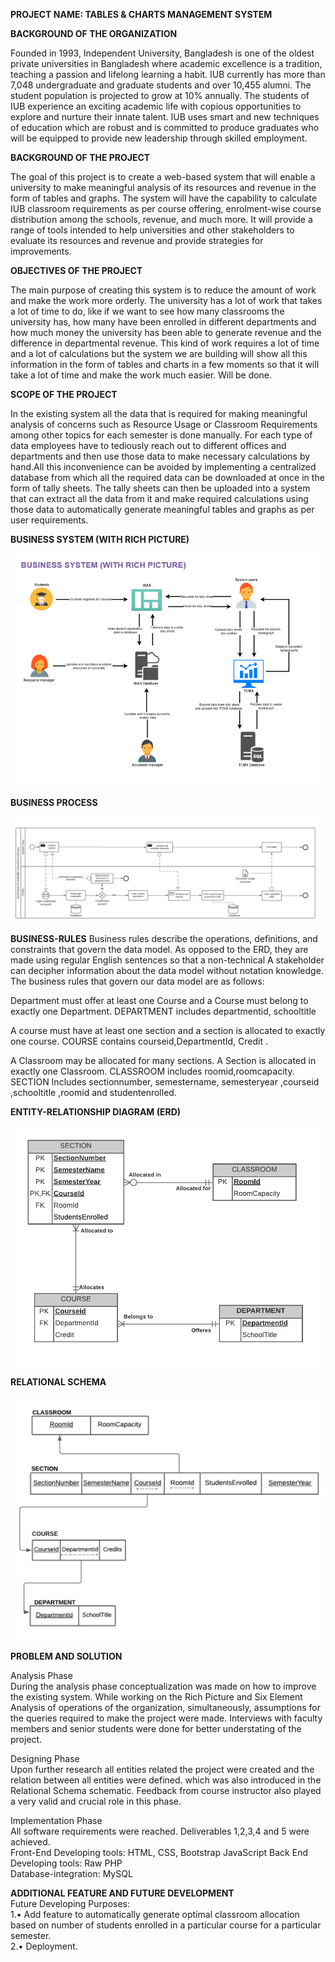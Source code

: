 **PROJECT NAME: TABLES & CHARTS MANAGEMENT SYSTEM**

**BACKGROUND OF THE ORGANIZATION**

Founded in 1993, Independent University, Bangladesh is one of the oldest private universities in Bangladesh where academic excellence is a tradition, teaching a passion and lifelong learning a habit. IUB currently has more than 7,048 undergraduate and graduate students and over 10,455 alumni. The student population is projected to grow at 10% annually. The students of IUB experience an exciting academic life with copious opportunities to explore and nurture their innate talent.
IUB uses smart and new techniques of education which are robust and is committed to produce graduates who will be equipped to provide new leadership through skilled employment.

**BACKGROUND OF THE PROJECT**

The goal of this project is to create a web-based system that will enable a university to make meaningful analysis of its resources and revenue in the form of tables and graphs. The system will have the capability to calculate IUB classroom requirements as per course offering, enrolment-wise course distribution among the schools, revenue, and much more. 
It will provide a range of tools intended to help universities and other stakeholders to evaluate its resources and revenue and provide strategies for improvements.


**OBJECTIVES OF THE PROJECT**

The main purpose of creating this system is to reduce the amount of work and make the work more orderly. The university has a lot of work that takes a lot of time to do, like if we want to see how many classrooms the university has, how many have been enrolled in different departments and how much money the university has been able to generate revenue and the difference in departmental revenue. This kind of work requires a lot of time and a lot of calculations but the system we are building will show all this information in the form of tables and charts in a few moments so that it will take a lot of time and make the work much easier. Will be done.

**SCOPE OF THE PROJECT**

In the existing system all the data that is required for making meaningful analysis of concerns such as Resource Usage or Classroom Requirements among other topics for each semester is done manually. For each type of data employees have to tediously reach out to different offices and departments and then use those data to make necessary calculations by hand.All this inconvenience can be avoided by implementing a centralized database from which all the required data can be downloaded at once in the form of tally sheets. The tally sheets can then be uploaded into a system that can extract all the data from it and make required calculations using those data to automatically generate meaningful tables and graphs as per user requirements.

**BUSINESS SYSTEM (WITH RICH PICTURE)**

![alt text](https://github.com/Nakib00/University_Analysis_System/blob/main/Repost%20File/business%20system%20with%20rich%20picture.PNG?raw=true)

**BUSINESS PROCESS** 

![alt text](https://github.com/Nakib00/University_Analysis_System/blob/main/Repost%20File/process%20diagram.PNG?raw=true)

**BUSINESS-RULES**
Business rules describe the operations, definitions, and constraints that govern the data model. As opposed to the ERD, they are made using regular English sentences so that a non-technical A stakeholder can decipher information about the data model without notation knowledge. The business rules that govern our data model are as follows:   

Department must offer at least one Course and a Course must belong to exactly one Department. DEPARTMENT includes departmentid, schooltitle 

A course must have at least one section and a section is allocated to exactly one course. COURSE contains courseid,DepartmentId, Credit . 

A Classroom may be allocated for many sections. A Section is allocated in exactly one Classroom. CLASSROOM includes roomid,roomcapacity. SECTION Includes sectionnumber, semestername, semesteryear ,courseid ,schooltitle ,roomid and studentenrolled.

**ENTITY-RELATIONSHIP DIAGRAM (ERD)**

![alt text](https://github.com/Nakib00/University_Analysis_System/blob/main/Repost%20File/RED.png?raw=true)


**RELATIONAL SCHEMA**

![alt text](https://github.com/Nakib00/University_Analysis_System/blob/main/Repost%20File/Relational%20schema%20diagram.png?raw=true)

**PROBLEM AND SOLUTION**</br>

Analysis Phase</br> 
During the analysis phase conceptualization was made on how to improve the existing system. While working on the Rich Picture and Six Element Analysis of operations of the organization, simultaneously, assumptions for the queries required to make the project were made. Interviews with faculty members and senior students were done for better understating of the project. 

Designing Phase</br> 
Upon further research all entities related the project were created and the relation between all entities were defined. which was also introduced in the Relational Schema schematic. Feedback from course instructor also played a very valid and crucial role in this phase. 

Implementation Phase</br> 
All software requirements were reached. Deliverables 1,2,3,4 and 5 were achieved.</br> 
Front-End Developing tools: HTML, CSS, Bootstrap JavaScript 
Back End Developing tools: Raw PHP</br> 
Database-integration: MySQL</br>

**ADDITIONAL FEATURE AND FUTURE DEVELOPMENT**</br>
Future Developing Purposes:</br>
1.•	Add feature to automatically generate optimal classroom allocation based on number of students enrolled in a particular course for a particular semester.</br>
2.•	Deployment.</br>



